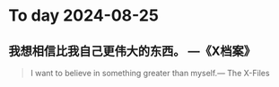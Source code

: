 
# To day 2024-08-25


## 我想相信比我自己更伟大的东西。 —《X档案》
> I want to believe in something greater than myself.— The X-Files

    